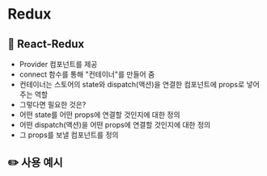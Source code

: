 # Redux  


## :triangular_flag_on_post: React-Redux  

- Provider 컴포넌트를 제공
- connect 함수를 통해 "컨테이너"를 만들어 줌
 - 컨테이너는 스토어의 state와 dispatch(액션)을 연결한 컴포넌트에 props로 넣어주는 역할
 - 그렇다면 필요한 것은?
  - 어떤 state를 어떤 props에 연결할 것인지에 대한 정의
  - 어떤 dispatch(액션)을 어떤 props에 연결할 것인지에 대한 정의
  - 그 props를 보낼 컴포넌트를 정의


## :pencil2: 사용 예시  
